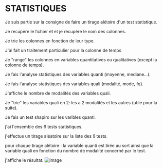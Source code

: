 # STATISTIQUES

Je suis partie sur la consigne de faire un tirage alétoire d'un test statistique.

Je recupère le fichier et et je récupère le nom des colonnes.

Je trie les colonnes en fonction de leur type.

J'ai fait un traitement particulier pour la colonne de temps.

Je "range" les colonnes en variables quantitatives ou qualitatives (except la colonne de temps).

Je fais l'analyse statistiques des variables quanti (moyenne, mediane...).

Je fais l'analyse statistiques des variables quali (modalité, mode, fq).

J'affiche le nombre de modalités des variables quali.

Je "trie" les variables quali en 2: les a 2 modalités et les autres (utile pour la suite).

Je fais un test shapiro sur les varibles quanti.

j'ai l'ensemble des 6 tests statistiques.

j'effectue un tirage aléatoire sur la liste des 6 tests.

pour chaque tirage alétoire : la variable quanti est tirée au sort ainsi que la variable quali en fonction du nombre de modalité concerné par le test.

j'affiche le résultat.
![image](https://github.com/ccollombet/STATISTIQUES/assets/147718660/7cbaa32e-8377-47dd-ba66-1fd643bcb510)

